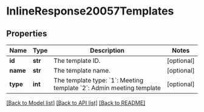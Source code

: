 # InlineResponse20057Templates

## Properties
Name | Type | Description | Notes
------------ | ------------- | ------------- | -------------
**id** | **str** | The template ID. | [optional] 
**name** | **str** | The template name. | [optional] 
**type** | **int** | The template type:      &#x60;1&#x60;: Meeting template      &#x60;2&#x60;: Admin meeting template | [optional] 

[[Back to Model list]](../README.md#documentation-for-models) [[Back to API list]](../README.md#documentation-for-api-endpoints) [[Back to README]](../README.md)

